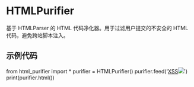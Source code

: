 # HTMLPurifier
基于 HTMLParser 的 HTML 代码净化器。用于过滤用户提交的不安全的 HTML 代码，避免跨站脚本注入。

## 示例代码

  from html_purifier import *
  purifier = HTMLPurifier()
  purifier.feed('<script>alert()</script><a href="javascript:alert()">XSS</a><img src="javascript:alert()">')
  print(purifier.html())
